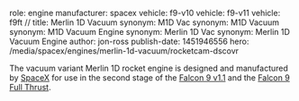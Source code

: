 role: engine
manufacturer: spacex
vehicle: f9-v10
vehicle: f9-v11
vehicle: f9ft
//
title: Merlin 1D Vacuum
synonym: M1D Vac
synonym: M1D Vacuum
synonym: M1D Vacuum Engine
synonym: Merlin 1D Vac
synonym: Merlin 1D Vacuum Engine
author: jon-ross
publish-date: 1451946556
hero: /media/spacex/engines/merlin-1d-vacuum/rocketcam-dscovr

The vacuum variant Merlin 1D rocket engine is designed and
manufactured by [SpaceX](term) for use in the second stage of the
[Falcon 9 v1.1](term) and the [Falcon 9 Full Thrust](term).
